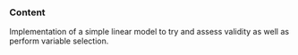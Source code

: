 ### Content

Implementation of a simple linear model to try and assess validity as well as perform variable selection.
